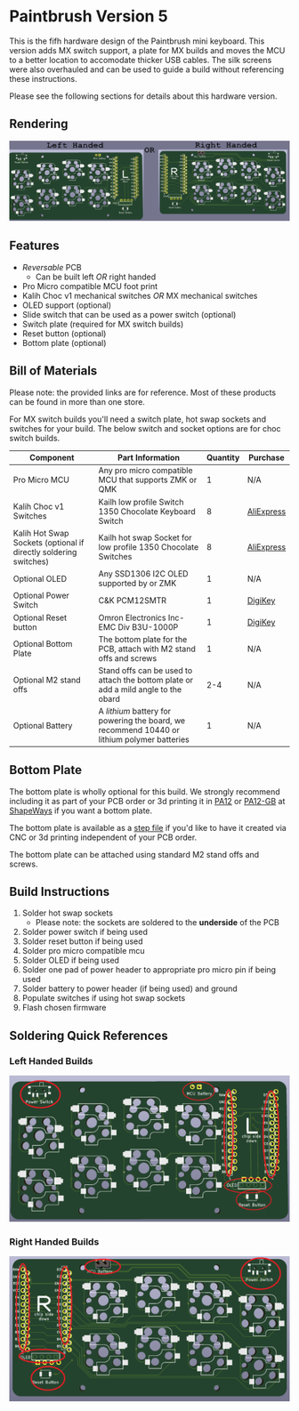 # Paintbrush Version 5

This is the fifh hardware design of the Paintbrush mini keyboard. This version adds MX switch support, a plate for MX builds and moves the MCU to a better location to accomodate thicker USB cables. The silk screens were also overhauled and can be used to guide a build without referencing these instructions.

Please see the following sections for details about this hardware version.

## Rendering

![Version 5 Rendering](small-paintbrush-hotswap.png)

## Features

- *Reversable* PCB
  - Can be built left *OR* right handed
- Pro Micro compatible MCU foot print
- Kalih Choc v1 mechanical switches *OR* MX mechanical switches
- OLED support (optional)
- Slide switch that can be used as a power switch (optional)
- Switch plate (required for MX switch builds)
- Reset button (optional)
- Bottom plate (optional)

## Bill of Materials

Please note: the provided links are for reference. Most of these products can be found in more than one store.

For MX switch builds you'll need a switch plate, hot swap sockets and switches for your build. The below switch and socket options are for choc switch builds.

| Component | Part Information | Quantity | Purchase |
| --------- | ---------------- | -------- | -------- |
| Pro Micro MCU | Any pro micro compatible MCU that supports ZMK or QMK | 1 | N/A |
| Kalih Choc v1 Switches | Kailh low profile Switch 1350 Chocolate Keyboard Switch | 8 | [AliExpress](https://www.aliexpress.com/item/32959996455.html) |
| Kalih Hot Swap Sockets (optional if directly soldering switches) | Kailh hot swap Socket for low profile 1350 Chocolate Switches | 8 | [AliExpress](https://www.aliexpress.com/item/33023283633.html) |
| Optional OLED | Any SSD1306 I2C OLED supported by or ZMK | 1 | N/A |
| Optional Power Switch | C&K PCM12SMTR | 1 | [DigiKey](https://www.digikey.com/en/products/detail/c-k/PCM12SMTR/1640112?s=N4IgTCBcDaIAoGECyBGCBdAvkA) |
| Optional Reset button | Omron Electronics Inc-EMC Div B3U-1000P | 1 | [DigiKey](https://www.digikey.com/en/products/detail/omron-electronics-inc-emc-div/B3U-1000P/1534338) |
| Optional Bottom Plate | The bottom plate for the PCB, attach with M2 stand offs and screws | 1 | N/A |
| Optional M2 stand offs | Stand offs can be used to attach the bottom plate or add a mild angle to the obard | 2-4 | N/A |
| Optional Battery | A *lithium* battery for powering the board, we recommend 10440 or lithium polymer batteries | 1 | N/A |

## Bottom Plate

The bottom plate is wholly optional for this build. We strongly recommend including it as part of your PCB order or 3d printing it in [PA12](https://www.shapeways.com/materials/multi-jet-fusion-pa12/) or [PA12-GB](https://www.shapeways.com/materials/multi-jet-fusion-pa12gb/) at [ShapeWays](https://www.shapeways.com/) if you want a bottom plate.

The bottom plate is available as a [step file](small-paintbrush-hotswap-bottom.step) if you'd like to have it created via CNC or 3d printing independent of your PCB order.

The bottom plate can be attached using standard M2 stand offs and screws.

## Build Instructions

1. Solder hot swap sockets
    - Please note: the sockets are soldered to the **underside** of the PCB
1. Solder power switch if being used
1. Solder reset button if being used
1. Solder pro micro compatible mcu
1. Solder OLED if being used
1. Solder one pad of power header to appropriate pro micro pin if being used
1. Solder battery to power header (if being used) and ground
1. Populate switches if using hot swap sockets
1. Flash chosen firmware

## Soldering Quick References

### Left Handed Builds

![Version 5 Left Handed Build Quick Ref](small-paintbrush-hotswap-left-ref.png)

### Right Handed Builds

![Version 5 Right Handed Build Quick Ref](small-paintbrush-hotswap-right-ref.png)